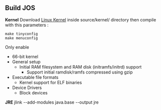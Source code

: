 ## Build JOS 


**Kernel**
Download [Linux Kernel](https://kernel.org/) inside source/kernel/ directory then compile with this parameters :    

	make tinyconfig 
	make menuconfig 

Only enable 
* 66-bit kernel 
* General setup
	* Initial RAM filesystem and RAM disk (initramfs/initrd) support 
		* Support initial ramdisk/ramfs compressed using gzip 
* Executable file formats
	* Kernel support for ELF binaries 
* Device Drivers
	* Block devices


**JRE** 
	jlink --add-modules java.base --output jre
